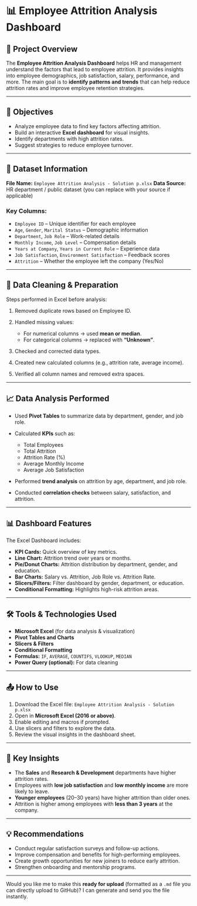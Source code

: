 # 📊 Employee Attrition Analysis Dashboard

## 🧾 Project Overview

The **Employee Attrition Analysis Dashboard** helps HR and management understand the factors that lead to employee attrition.
It provides insights into employee demographics, job satisfaction, salary, performance, and more.
The main goal is to **identify patterns and trends** that can help reduce attrition rates and improve employee retention strategies.

---

## 🎯 Objectives

* Analyze employee data to find key factors affecting attrition.
* Build an interactive **Excel dashboard** for visual insights.
* Identify departments with high attrition rates.
* Suggest strategies to reduce employee turnover.

---

## 🧮 Dataset Information

**File Name:** `Employee Attrition Analysis - Solution p.xlsx`
**Data Source:** HR department / public dataset (you can replace with your source if applicable)

### Key Columns:

* `Employee ID` – Unique identifier for each employee
* `Age`, `Gender`, `Marital Status` – Demographic information
* `Department`, `Job Role` – Work-related details
* `Monthly Income`, `Job Level` – Compensation details
* `Years at Company`, `Years in Current Role` – Experience data
* `Job Satisfaction`, `Environment Satisfaction` – Feedback scores
* `Attrition` – Whether the employee left the company (Yes/No)

---

## 🧹 Data Cleaning & Preparation

Steps performed in Excel before analysis:

1. Removed duplicate rows based on Employee ID.
2. Handled missing values:

   * For numerical columns → used **mean or median**.
   * For categorical columns → replaced with **“Unknown”**.
3. Checked and corrected data types.
4. Created new calculated columns (e.g., attrition rate, average income).
5. Verified all column names and removed extra spaces.

---

## 📈 Data Analysis Performed

* Used **Pivot Tables** to summarize data by department, gender, and job role.
* Calculated **KPIs** such as:

  * Total Employees
  * Total Attrition
  * Attrition Rate (%)
  * Average Monthly Income
  * Average Job Satisfaction
* Performed **trend analysis** on attrition by age, department, and job role.
* Conducted **correlation checks** between salary, satisfaction, and attrition.

---

## 📊 Dashboard Features

The Excel Dashboard includes:

* **KPI Cards:** Quick overview of key metrics.
* **Line Chart:** Attrition trend over years or months.
* **Pie/Donut Charts:** Attrition distribution by department, gender, and education.
* **Bar Charts:** Salary vs. Attrition, Job Role vs. Attrition Rate.
* **Slicers/Filters:** Filter dashboard by gender, department, or education.
* **Conditional Formatting:** Highlights high-risk attrition areas.

---

## 🛠️ Tools & Technologies Used

* **Microsoft Excel** (for data analysis & visualization)
* **Pivot Tables and Charts**
* **Slicers & Filters**
* **Conditional Formatting**
* **Formulas:** `IF`, `AVERAGE`, `COUNTIFS`, `VLOOKUP`, `MEDIAN`
* **Power Query (optional):** For data cleaning

---

## 📤 How to Use

1. Download the Excel file: `Employee Attrition Analysis - Solution p.xlsx`
2. Open in **Microsoft Excel (2016 or above)**.
3. Enable editing and macros if prompted.
4. Use slicers and filters to explore the data.
5. Review the visual insights in the dashboard sheet.

---

## 📑 Key Insights

* The **Sales** and **Research & Development** departments have higher attrition rates.
* Employees with **low job satisfaction** and **low monthly income** are more likely to leave.
* **Younger employees** (20–30 years) have higher attrition than older ones.
* Attrition is higher among employees with **less than 3 years** at the company.

---

## 💡 Recommendations

* Conduct regular satisfaction surveys and follow-up actions.
* Improve compensation and benefits for high-performing employees.
* Create growth opportunities for new joiners to reduce early attrition.
* Strengthen onboarding and mentorship programs.

---



Would you like me to make this **ready for upload** (formatted as a `.md` file you can directly upload to GitHub)?
I can generate and send you the file instantly.
